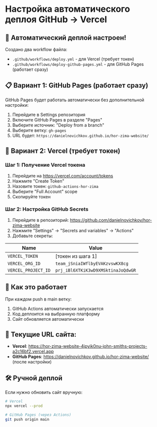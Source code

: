 # Настройка автоматического деплоя GitHub → Vercel

## 🚀 Автоматический деплой настроен!

Создано два workflow файла:
- `.github/workflows/deploy.yml` - для Vercel (требует токен)
- `.github/workflows/deploy-github-pages.yml` - для GitHub Pages (работает сразу)

## 📋 Вариант 1: GitHub Pages (работает сразу)

GitHub Pages будет работать автоматически без дополнительной настройки:
1. Перейдите в Settings репозитория
2. Включите GitHub Pages в разделе "Pages"
3. Выберите источник: "Deploy from a branch"
4. Выберите ветку: `gh-pages`
5. URL будет: `https://danielnovichkov.github.io/hor-zima-website/`

## 🔑 Вариант 2: Vercel (требует токен)

### Шаг 1: Получение Vercel токена
1. Перейдите на https://vercel.com/account/tokens
2. Нажмите "Create Token"
3. Назовите токен: `github-actions-hor-zima`
4. Выберите "Full Account" scope
5. Скопируйте токен

### Шаг 2: Настройка GitHub Secrets
1. Перейдите в репозиторий: https://github.com/danielnovichkov/hor-zima-website
2. Нажмите "Settings" → "Secrets and variables" → "Actions"
3. Добавьте секреты:

| Name | Value |
|------|-------|
| `VERCEL_TOKEN` | [токен из шага 1] |
| `VERCEL_ORG_ID` | `team_jSniaIWflbyEVAKzvswKX8cg` |
| `VERCEL_PROJECT_ID` | `prj_iBl6XTKiK3wD9XMSktinaJoQdwGR` |

## 🔄 Как это работает

При каждом push в main ветку:
1. GitHub Actions автоматически запускается
2. Код деплоится на выбранную платформу
3. Сайт обновляется автоматически

## 📱 Текущие URL сайта:
- **Vercel**: https://hor-zima-website-4jpyik0nu-john-smiths-projects-a2c16bf2.vercel.app
- **GitHub Pages**: https://danielnovichkov.github.io/hor-zima-website/ (после настройки)

## 🛠️ Ручной деплой

Если нужно обновить сайт вручную:
```bash
# Vercel
npx vercel --prod

# GitHub Pages (через Actions)
git push origin main
```
